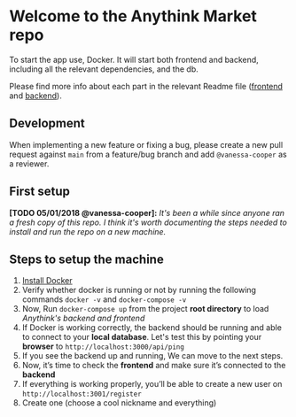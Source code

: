 # Welcome to the Anythink Market repo

To start the app use, Docker. It will start both frontend and backend, including all the relevant dependencies, and the db.

Please find more info about each part in the relevant Readme file ([frontend](frontend/readme.md) and [backend](backend/README.md)).

## Development

When implementing a new feature or fixing a bug, please create a new pull request against `main` from a feature/bug branch and add `@vanessa-cooper` as a reviewer.

## First setup

**[TODO 05/01/2018 @vanessa-cooper]:** _It's been a while since anyone ran a fresh copy of this repo. I think it's worth documenting the steps needed to install and run the repo on a new machine._
## Steps to setup the machine
1. [Install Docker](https://docs.docker.com/get-docker/)
2. Verify whether docker is running or not by running the following commands `docker -v` and `docker-compose -v`
3. Now, Run `docker-compose up` from the project **root directory** to load *Anythink's backend and frontend*
4. If Docker is working correctly, the backend should be running and able to connect to your **local database**. Let's test this by pointing your **browser** to `http://localhost:3000/api/ping`
5. If you see the backend up and running, We can move to the next steps.
6. Now, it’s time to check the **frontend** and make sure it’s connected to the **backend**
7. If everything is working properly, you’ll be able to create a new user on `http://localhost:3001/register`
8. Create one (choose a cool nickname and everything)


